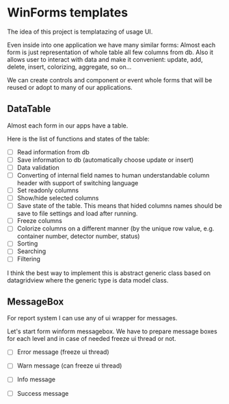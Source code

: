# WinForms templates

The idea of this project is templatazing of usage UI.

Even inside into one application we have many similar forms: 
Almost each form is just representation of whole table all few columns from db.
Also it allows user to interact with data and make it convenient: update, add, delete, insert, colorizing, aggregate, so on...

We can create controls and component or event whole forms that will be reused or adopt to many of our applications.

## DataTable

Almost each form in our apps have a table.

Here is the list of functions and states of the table:

- [ ] Read information from db
- [ ] Save information to db (automatically choose update or insert)
- [ ] Data validation
- [ ] Converting of internal field names to human understandable column header with support of switching language
- [ ] Set readonly columns
- [ ] Show/hide selected columns
- [ ] Save state of the table. This means that hided columns names should be save to file settings and load after running.
- [ ] Freeze columns
- [ ] Colorize columns on a different manner (by the unique row value, e.g. container number, detector number, status)
- [ ] Sorting 
- [ ] Searching
- [ ] Filtering

I think the best way to implement this is abstract generic class based on datagridview where the generic type is data model class.

## MessageBox

For report system I can use any of ui wrapper for messages.

Let's start form winform messagebox. We have to prepare message boxes for each level and in case of needed freeze ui thread or not.

- [ ] Error   message (freeze ui thread)
- [ ] Warn    message (can freeze ui thread)
- [ ] Info    message
- [ ] Success message

